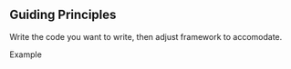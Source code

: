 ## Guiding Principles

Write the code you want to write, then adjust framework to accomodate.

Example

```javascript
```
